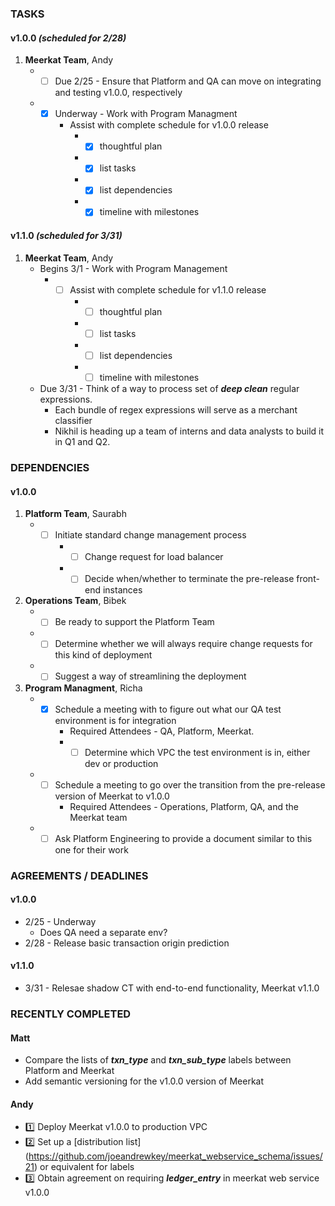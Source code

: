 ### TASKS
#### v1.0.0 *(scheduled for 2/28)*
1.  **Meerkat Team**, Andy
	* - [ ] Due 2/25 - Ensure that Platform and QA can move on integrating and testing v1.0.0, respectively
	* - [x] Underway - Work with Program Managment
		* Assist with complete schedule for v1.0.0 release
			* - [x] thoughtful plan
			* - [x] list tasks
			* - [x] list dependencies
			* - [x] timeline with milestones

#### v1.1.0 *(scheduled for 3/31)*
1.  **Meerkat Team**, Andy
	* Begins 3/1 - Work with Program Management
		* - [ ] Assist with complete schedule for v1.1.0 release
			* - [ ] thoughtful plan
			* - [ ] list tasks
			* - [ ] list dependencies
			* - [ ] timeline with milestones
	* Due 3/31 - Think of a way to process set of ***deep clean*** regular expressions.
		* Each bundle of regex expressions will serve as a merchant classifier
		* Nikhil is heading up a team of interns and data analysts to build it in Q1 and Q2.

### DEPENDENCIES
#### v1.0.0
1.  **Platform Team**, Saurabh
	* - [ ] Initiate standard change management process
		* - [ ] Change request for load balancer
		* - [ ] Decide when/whether to terminate the pre-release front-end instances
2.  **Operations Team**, Bibek
	* - [ ] Be ready to support the Platform Team
	* - [ ] Determine whether we will always require change requests for this kind of deployment
	* - [ ] Suggest a way of streamlining the deployment
3.  **Program Managment**, Richa
	* - [x] Schedule a meeting with to figure out what our QA test environment is for integration
		* Required Attendees - QA, Platform, Meerkat.
		* - [ ] Determine which VPC the test environment is in, either dev or production
	* - [ ] Schedule a meeting to go over the transition from the pre-release version of Meerkat to v1.0.0
		* Required Attendees - Operations, Platform, QA, and the Meerkat team
	* - [ ] Ask Platform Engineering to provide a document similar to this one for their work

### AGREEMENTS / DEADLINES
#### v1.0.0
* 2/25 - Underway
	* Does QA need a separate env?
* 2/28 - Release basic transaction origin prediction

#### v1.1.0
* 3/31 - Relesae shadow CT with end-to-end functionality, Meerkat v1.1.0

### RECENTLY COMPLETED
#### Matt
* Compare the lists of ***txn_type*** and ***txn_sub_type*** labels between Platform and Meerkat
* Add semantic versioning for the v1.0.0 version of Meerkat

#### Andy
* :one: Deploy Meerkat v1.0.0 to production VPC 
* :two: Set up a [distribution list] (https://github.com/joeandrewkey/meerkat_webservice_schema/issues/21) or equivalent for labels
* :three: Obtain agreement on requiring ***ledger_entry*** in meerkat web service v1.0.0

